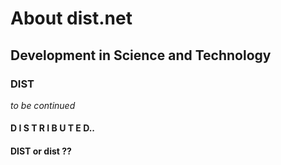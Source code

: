 # About dist.net
## Development in Science and Technology
### DIST

_to be continued_

#### D I S T R I B U T E D..

#### DIST or dist ??
